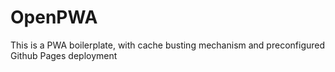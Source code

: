 # OpenPWA
This is a PWA boilerplate, with cache busting mechanism and  preconfigured Github Pages deployment

